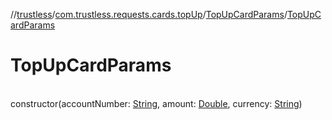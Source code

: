 //[trustless](../../../index.md)/[com.trustless.requests.cards.topUp](../index.md)/[TopUpCardParams](index.md)/[TopUpCardParams](-top-up-card-params.md)

# TopUpCardParams

\
constructor(accountNumber: [String](https://kotlinlang.org/api/latest/jvm/stdlib/kotlin/-string/index.html), amount: [Double](https://kotlinlang.org/api/latest/jvm/stdlib/kotlin/-double/index.html), currency: [String](https://kotlinlang.org/api/latest/jvm/stdlib/kotlin/-string/index.html))
